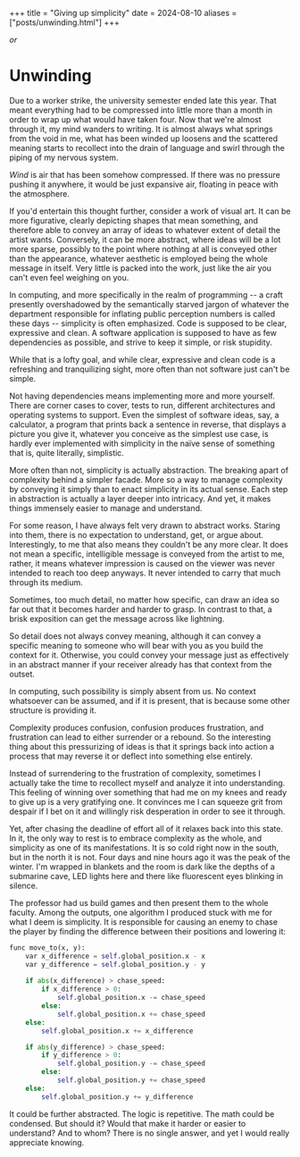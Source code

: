 +++
title = "Giving up simplicity"
date = 2024-08-10
aliases = ["posts/unwinding.html"]
+++

_or_

# Unwinding

Due to a worker strike, the university semester ended late this year. That meant everything had to be compressed into little more than a month in order to wrap up what would have taken four. Now that we're almost through it, my mind wanders to writing. It is almost always what springs from the void in me, what has been winded up loosens and the scattered meaning starts to recollect into the drain of language and swirl through the piping of my nervous system.

_Wind_ is air that has been somehow compressed. If there was no pressure pushing it anywhere, it would be just expansive air, floating in peace with the atmosphere.

If you'd entertain this thought further, consider a work of visual art. It can be more figurative, clearly depicting shapes that mean something, and therefore able to convey an array of ideas to whatever extent of detail the artist wants. Conversely, it can be more abstract, where ideas will be a lot more sparse, possibly to the point where nothing at all is conveyed other than the appearance, whatever aesthetic is employed being the whole message in itself. Very little is packed into the work, just like the air you can't even feel weighing on you.

In computing, and more specifically in the realm of programming -- a craft presently overshadowed by the semantically starved jargon of whatever the department responsible for inflating public perception numbers is called these days -- simplicity is often emphasized. Code is supposed to be clear, expressive and clean. A software application is supposed to have as few dependencies as possible, and strive to keep it simple, or risk stupidity.

While that is a lofty goal, and while clear, expressive and clean code is a refreshing and tranquilizing sight, more often than not software just can't be simple.

Not having dependencies means implementing more and more yourself. There are corner cases to cover, tests to run, different architectures and operating systems to support. Even the simplest of software ideas, say, a calculator, a program that prints back a sentence in reverse, that displays a picture you give it, whatever you conceive as the simplest use case, is hardly ever implemented with simplicity in the naïve sense of something that is, quite literally, simplistic.

More often than not, simplicity is actually abstraction. The breaking apart of complexity behind a simpler facade. More so a way to manage complexity by conveying it simply than to enact simplicity in its actual sense. Each step in abstraction is actually a layer deeper into intricacy. And yet, it makes things immensely easier to manage and understand.

For some reason, I have always felt very drawn to abstract works. Staring into them, there is no expectation to understand, get, or argue about. Interestingly, to me that also means they couldn't be any more clear. It does not mean a specific, intelligible message is conveyed from the artist to me, rather, it means whatever impression is caused on the viewer was never intended to reach too deep anyways. It never intended to carry that much through its medium.

Sometimes, too much detail, no matter how specific, can draw an idea so far out that it becomes harder and harder to grasp. In contrast to that, a brisk exposition can get the message across like lightning.

So detail does not always convey meaning, although it can convey a specific meaning to someone who will bear with you as you build the context for it. Otherwise, you could convey your message just as effectively in an abstract manner if your receiver already has that context from the outset.

In computing, such possibility is simply absent from us. No context whatsoever can be assumed, and if it is present, that is because some other structure is providing it.

Complexity produces confusion, confusion produces frustration, and frustration can lead to either surrender or a rebound. So the interesting thing about this pressurizing of ideas is that it springs back into action a process that may reverse it or deflect into something else entirely. 

Instead of surrendering to the frustration of complexity, sometimes I actually take the time to recollect myself and analyze it into understanding. This feeling of winning over something that had me on my knees and ready to give up is a very gratifying one. It convinces me I can squeeze grit from despair if I bet on it and willingly risk desperation in order to see it through.

Yet, after chasing the deadline of effort all of it relaxes back into this state. In it, the only way to rest is to embrace complexity as the whole, and simplicity as one of its manifestations. It is so cold right now in the south, but in the north it is not. Four days and nine hours ago it was the peak of the winter. I'm wrapped in blankets and the room is dark like the depths of a submarine cave, LED lights here and there like fluorescent eyes blinking in silence.

The professor had us build games and then present them to the whole faculty. Among the outputs, one algorithm I produced stuck with me for what I deem is simplicity. It is responsible for causing an enemy to chase the player by finding the difference between their positions and lowering it:

```Python
func move_to(x, y):
	var x_difference = self.global_position.x - x
	var y_difference = self.global_position.y - y
	
	if abs(x_difference) > chase_speed:
		if x_difference > 0:
			self.global_position.x -= chase_speed
		else:
			self.global_position.x += chase_speed
	else:
		self.global_position.x += x_difference

	if abs(y_difference) > chase_speed:
		if y_difference > 0:
			self.global_position.y -= chase_speed
		else:
			self.global_position.y += chase_speed
	else:
		self.global_position.y += y_difference
```

It could be further abstracted. The logic is repetitive. The math could be condensed. But should it? Would that make it harder or easier to understand? And to whom? There is no single answer, and yet I would really appreciate knowing.

